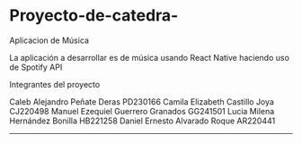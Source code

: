 # Proyecto-de-catedra-

Aplicacion de Música

La aplicación a desarrollar es de música usando React Native haciendo uso de Spotify API

Integrantes del proyecto

Caleb Alejandro Peñate Deras       PD230166
Camila Elizabeth Castillo Joya     CJ220498
Manuel Ezequiel Guerrero Granados  GG241501
Lucia Milena Hernández Bonilla     HB221258
Daniel Ernesto Alvarado Roque      AR220441

******************************************************************************************************

